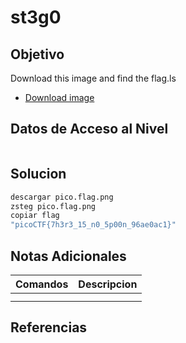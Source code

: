 # st3g0
## Objetivo
Download this image and find the flag.ls
- [Download image](https://artifacts.picoctf.net/c/215/pico.flag.png)
## Datos de Acceso al Nivel
```
```
## Solucion
```Bash
descargar pico.flag.png
zsteg pico.flag.png
copiar flag
"picoCTF{7h3r3_15_n0_5p00n_96ae0ac1}"
```
## Notas Adicionales
|**Comandos**|**Descripcion**|
|--------|-------------|
|||
|||
## Referencias